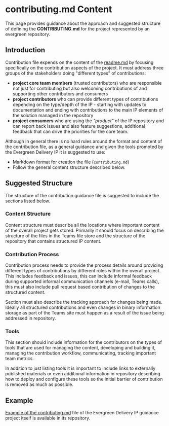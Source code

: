 # contributing.md Content

This page provides guidance about the approach and suggested structure of defining the **CONTRIBUTING.md** for the project represented by an evergreen repository.

## Introduction

Contribution file expends on the content of the [readme.md](./readme-content.md) by focusing specifically on the contribution aspects of the project. It must address three groups of the stakeholders doing "different types" of contributions:

- **project core team members** (trusted contributors) who are responsible not just for contributing but also welcoming contributions of and supporting other contributors and consumers
- **project contributors** who can provide different types of contributions depending on the type/depth of the IP - starting with updates to documentation and ending with contributions to the main IP elements of the solution managed in the repository
- **project consumers** who are using the *"product"* of the IP repository and can report back issues and also feature suggestions, additional feedback that can drive the priorities for the core team.

Although in general there is no hard rules around the format and content of the contribution file, as a general guidance and given the tools promoted by the Evergreen Delivery IP it is suggested to use:

- Markdown format for creation the file (`contributing.md`)
- Follow the general content structure described below.

## Suggested Structure

The structure of the contribution guidance file is suggested to include the sections listed below.

### Content Structure

Content structure must describe all the locations where important content of the overall project gets stored. Primarily it should focus on describing the structure of the files in the Teams file store and the structure of the repository that contains structured IP content.

### Contribution Process

Contribution process needs to provide the process details around providing different types of contributions by different roles within the overall project. This includes feedback and issues, this can include informal feedback during supported informal communication channels (e-mail, Teams calls), this must also include pull request based contribution of changes to the structured content.

Section must also describe the tracking approach for changes being made. Ideally all structured contributions and even changes in binary information storage as part of the Teams site must happen as a result of the issue being addressed in repository.

### Tools

This section should include information for the contributors on the types of tools that are used for managing the content, developing and building it, managing the contribution workflow, communicating, tracking important team metrics.

In addition to just listing tools it is important to include links to externally published materials or even additional information in repository describing how to deploy and configure these tools so the initial barrier of contribution is removed as much as possible.

## Example

[Example of the contributing.md](https://dev.azure.com/evergreen-delivery-ip/_git/docs?path=%2FCONTRIBUTING.md) file of the Evergreen Delivery IP guidance project itself is available in its repository.
